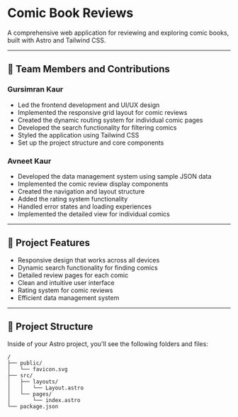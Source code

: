 # Comic Book Reviews

A comprehensive web application for reviewing and exploring comic books, built with Astro and Tailwind CSS.

---

## 👥 Team Members and Contributions

### Gursimran Kaur
- Led the frontend development and UI/UX design
- Implemented the responsive grid layout for comic reviews
- Created the dynamic routing system for individual comic pages
- Developed the search functionality for filtering comics
- Styled the application using Tailwind CSS
- Set up the project structure and core components

### Avneet Kaur
- Developed the data management system using sample JSON data
- Implemented the comic review display components
- Created the navigation and layout structure
- Added the rating system functionality
- Handled error states and loading experiences
- Implemented the detailed view for individual comics

---

## 🌟 Project Features
- Responsive design that works across all devices
- Dynamic search functionality for finding comics
- Detailed review pages for each comic
- Clean and intuitive user interface
- Rating system for comic reviews
- Efficient data management system

---

## 🚀 Project Structure

Inside of your Astro project, you'll see the following folders and files:

```text
/
├── public/
│   └── favicon.svg
├── src/
│   ├── layouts/
│   │   └── Layout.astro
│   └── pages/
│       └── index.astro
└── package.json
